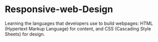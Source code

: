 # Responsive-web-Design
Learning the languages that developers use to build webpages: HTML (Hypertext Markup Language) for content, and CSS (Cascading Style Sheets) for design.
